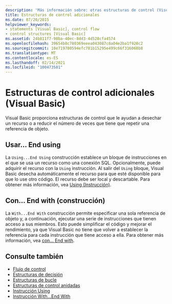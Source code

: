 ```yaml
---
description: 'Más información sobre: otras estructuras de control (Visual Basic)'
title: Estructuras de control adicionales
ms.date: 07/20/2015
helpviewer_keywords:
- statements [Visual Basic], control flow
- control structures [Visual Basic]
ms.assetid: 24b811f7-98ba-40ec-8dd3-4d528cfa4574
ms.openlocfilehash: 39654b8c780369eeea043087c8a04e2ba1f928c2
ms.sourcegitcommit: 10e719780594efc781b15295e499c66f316068b8
ms.translationtype: MT
ms.contentlocale: es-ES
ms.lasthandoff: 02/14/2021
ms.locfileid: "100473581"
---
```

# <a name="other-control-structures-visual-basic"></a>Estructuras de control adicionales (Visual Basic)

Visual Basic proporciona estructuras de control que le ayudan a desechar un recurso o a reducir el número de veces que tiene que repetir una referencia de objeto.  
  
## <a name="usingend-using-construction"></a>Usar... End using  

 La `Using...End Using` construcción establece un bloque de instrucciones en el que se usa un recurso como una conexión SQL. Opcionalmente, puede adquirir el recurso con la `Using` instrucción. Al salir del `Using` bloque, Visual Basic desecha automáticamente el recurso para que esté disponible para que lo use otro código. El recurso debe ser local y descartable. Para obtener más información, vea [Using (Instrucción)](../../../language-reference/statements/using-statement.md).  
  
## <a name="withend-with-construction"></a>Con... End with (construcción)  

 La `With...End With` construcción permite especificar una sola referencia de objeto y, a continuación, ejecutar una serie de instrucciones que tienen acceso a sus miembros. Esto puede simplificar el código y mejorar el rendimiento, ya que Visual Basic no tiene que volver a establecer la referencia para cada instrucción que tiene acceso a ella. Para obtener más información, vea [con... End with](../../../language-reference/statements/with-end-with-statement.md).  
  
## <a name="see-also"></a>Consulte también

- [Flujo de control](index.md)
- [Estructuras de decisión](decision-structures.md)
- [Estructuras de bucle](loop-structures.md)
- [Estructuras de control anidadas](nested-control-structures.md)
- [Instrucción Using](../../../language-reference/statements/using-statement.md)
- [Instrucción With...End With](../../../language-reference/statements/with-end-with-statement.md)
